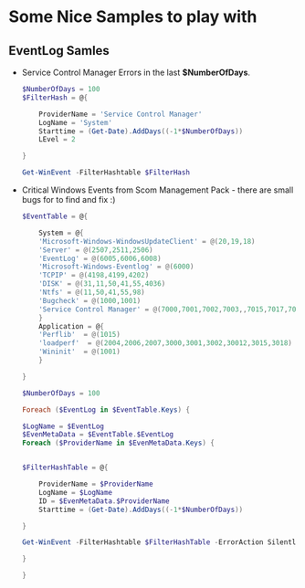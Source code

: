 # Some Nice Samples to play with

## EventLog Samles


- Service Control Manager Errors in the last **$NumberOfDays**.

    ```PowerShell
    $NumberOfDays = 100
    $FilterHash = @{

        ProviderName = 'Service Control Manager'
        LogName = 'System'
        Starttime = (Get-Date).AddDays((-1*$NumberOfDays))
        LEvel = 2

    }

    Get-WinEvent -FilterHashtable $FilterHash
    ```

- Critical Windows Events from Scom Management Pack - there are small bugs for to find and fix :)

    ```PowerShell
    $EventTable = @{

        System = @{
        'Microsoft-Windows-WindowsUpdateClient' = @(20,19,18)
        'Server' = @(2507,2511,2506)
        'EventLog' = @(6005,6006,6008)
        'Microsoft-Windows-Eventlog' = @(6000)
        'TCPIP' = @(4198,4199,4202)
        'DISK' = @(31,11,50,41,55,4036)
        'Ntfs' = @(11,50,41,55,98)
        'Bugcheck' = @(1000,1001)
        'Service Control Manager' = @(7000,7001,7002,7003,,7015,7017,7018,7019,7020,7022,7023,7025,7026,7030,7032,7033,7034,7037,7038,7041)
        }
        Application = @{
        'Perflib'  = @(1015)
        'loadperf'  = @(2004,2006,2007,3000,3001,3002,30012,3015,3018)
        'Wininit'  = @(1001)
        }

    }

    $NumberOfDays = 100

    Foreach ($EventLog in $EventTable.Keys) {

    $LogName = $EventLog
    $EvenMetaData = $EventTable.$EventLog
    Foreach ($ProviderName in $EvenMetaData.Keys) {


    $FilterHashTable = @{

        ProviderName = $ProviderName
        LogName = $LogName
        ID = $EvenMetaData.$ProviderName
        Starttime = (Get-Date).AddDays((-1*$NumberOfDays))

    }

    Get-WinEvent -FilterHashtable $FilterHashTable -ErrorAction SilentlyContinue

    } 

    }

    ```
